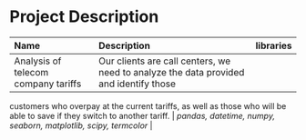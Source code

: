 # Project Description

| Name | Description | libraries | 
| :---------------------- | :---------------------- | :---------------------- |
| Analysis of telecom company tariffs | Our clients are call centers, we need to analyze the data provided and identify those 
customers who overpay at the current tariffs, as well as those who will be able to save if they switch to another tariff. 
| *pandas, datetime, numpy, seaborn, matplotlib, scipy, termcolor* |
